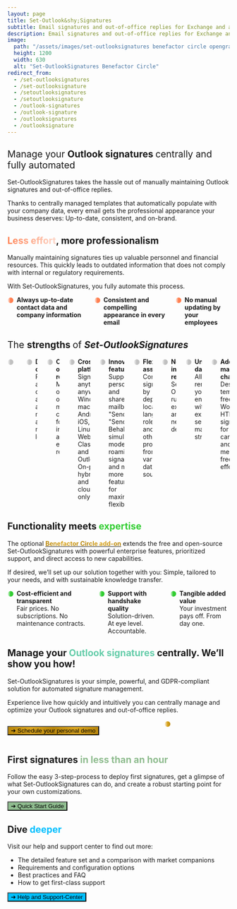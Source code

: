 ```yaml
---
layout: page
title: Set-Outlook&shy;Signatures
subtitle: Email signatures and out-of-office replies for Exchange and all of Outlook.<br>Full-featured, cost-effective, unsurpassed data privacy.
description: Email signatures and out-of-office replies for Exchange and all of Outlook. Full-featured, cost-effective, unsurpassed data privacy.
image:
  path: "/assets/images/set-outlooksignatures benefactor circle opengraph1200x630.png"
  height: 1200
  width: 630
  alt: "Set-OutlookSignatures Benefactor Circle"
redirect_from:
  - /set-outlooksignatures
  - /set-outlooksignature
  - /setoutlooksignatures
  - /setoutlooksignature
  - /outlook-signatures
  - /outlook-signature
  - /outlooksignatures
  - /outlooksignature
---
```



<h2>
  <span style="font-weight: normal;">Manage your </span>
  <span style="font-weight: bold;">Outlook signatures</span>
  <span style="font-weight: normal;"> centrally and fully automated</span>
</h2>
<p>Set-OutlookSignatures takes the hassle out of manually maintaining Outlook signatures and out-of-office replies.</p>
<p>Thanks to centrally managed templates that automatically populate with your company data, every email gets the professional appearance your business deserves: Up-to-date, consistent, and on-brand.</p>


<h2><span style="font-weight: bold; background-image: linear-gradient(to right, #FF7F50 0%, #FF7F5050 100%); background-clip: text; color: transparent;">Less effort</span>, more professionalism</h2>
<p>Manually maintaining signatures ties up valuable personnel and financial resources. This quickly leads to outdated information that does not comply with internal or regulatory requirements.</p>

<p>With Set-OutlookSignatures, you fully automate this process.</p>

<div class="columns is-multiline">
  <div class="column is-one-third-desktop is-half-tablet is-full-mobile">
    <div class="cell" style="display: flex; align-items: flex-start; gap: 0.5em;">
      <span style="font-weight: bold; background-image: linear-gradient(to right, #FF7F5000, coral, coral); background-clip: text; color: transparent;">⚫</span>
      <div style="hyphens: manual;">
        <b>Always up-to-date contact data and company information</b>
      </div>
    </div>
  </div>

  <div class="column is-one-third-desktop is-half-tablet is-full-mobile">
    <div class="cell" style="display: flex; align-items: flex-start; gap: 0.5em;">
      <span style="font-weight: bold; background-image: linear-gradient(to right, #FF7F5000, coral, coral); background-clip: text; color: transparent;">⚫</span>
      <div style="hyphens: manual;">
        <b>Consistent and compelling appearance in every email</b>
      </div>
    </div>
  </div>

  <div class="column is-one-third-desktop is-half-tablet is-full-mobile">
    <div class="cell" style="display: flex; align-items: flex-start; gap: 0.5em;">
      <span style="font-weight: bold; background-image: linear-gradient(to right, #FF7F5000, coral, coral); background-clip: text; color: transparent;">⚫</span>
      <div style="hyphens: manual;">
        <b>No manual updating by your employees</b>
      </div>
    </div>
  </div>
</div>


<h2>
  <span style="font-weight: normal;">The </span>
  <span style="font-weight: bold;">strengths</span>
  <span style="font-weight: normal;"> of </span>
  <span style="font-weight: bold; font-style: italic;">Set-OutlookSignatures</span>
</h2>
<div class="columns is-multiline">
  <div class="column is-one-third-desktop is-half-tablet is-full-mobile">
    <div class="cell" style="display: flex; align-items: flex-start; gap: 0.5em;">
      <span style="font-weight: bold; background-image: linear-gradient(to right, #A9A9A900, silver, silver); background-clip: text; color: transparent;">⚫</span>
      <div style="hyphens: manual;">
        <b>Simply for everyone</b><br>
        Intuitive for IT and marketing, invisible to your employees.
      </div>
    </div>
  </div>

  <div class="column is-one-third-desktop is-half-tablet is-full-mobile">
    <div class="cell" style="display: flex; align-items: flex-start; gap: 0.5em;">
      <span style="font-weight: bold; background-image: linear-gradient(to right, #A9A9A900, silver, silver); background-clip: text; color: transparent;">⚫</span>
      <div style="hyphens: manual;">
        <b>Dynamic content</b><br>
        Predefined and custom attributes at user, mailbox, and manager level.
      </div>
    </div>
  </div>

  <div class="column is-one-third-desktop is-half-tablet is-full-mobile">
    <div class="cell" style="display: flex; align-items: flex-start; gap: 0.5em;">
      <span style="font-weight: bold; background-image: linear-gradient(to right, #A9A9A900, silver, silver); background-clip: text; color: transparent;">⚫</span>
      <div style="hyphens: manual;">
        <b>Out-of-office replies</b><br>
        Manage out-of-office messages centrally, for internal and external recipients.
      </div>
    </div>
  </div>

  <div class="column is-one-third-desktop is-half-tablet is-full-mobile">
    <div class="cell" style="display: flex; align-items: flex-start; gap: 0.5em;">
      <span style="font-weight: bold; background-image: linear-gradient(to right, #A9A9A900, silver, silver); background-clip: text; color: transparent;">⚫</span>
      <div style="hyphens: manual;">
        <b>Cross-platform</b><br>
        Signatures anytime, anywhere: Windows, macOS, Android, iOS, Linux, Web. Classic and New Outlook. On-prem, hybrid and cloud-only.
      </div>
    </div>
  </div>

  <div class="column is-one-third-desktop is-half-tablet is-full-mobile">
    <div class="cell" style="display: flex; align-items: flex-start; gap: 0.5em;">
      <span style="font-weight: bold; background-image: linear-gradient(to right, #A9A9A900, silver, silver); background-clip: text; color: transparent;">⚫</span>
      <div style="hyphens: manual;">
        <b>Innovative features</b><br>
        Supports personal and shared mailboxes, "Send As", "Send on Behalf", simulation mode, roaming signatures, and many more features for maximum flexibility.
      </div>
    </div>
  </div>

  <div class="column is-one-third-desktop is-half-tablet is-full-mobile">
    <div class="cell" style="display: flex; align-items: flex-start; gap: 0.5em;">
      <span style="font-weight: bold; background-image: linear-gradient(to right, #A9A9A900, silver, silver); background-clip: text; color: transparent;">⚫</span>
      <div style="hyphens: manual;">
        <b>Flexible assignment</b><br>
        Control signatures by department, location, language, role, time, and many other properties from various data sources.
      </div>
    </div>
  </div>

  <div class="column is-one-third-desktop is-half-tablet is-full-mobile">
    <div class="cell" style="display: flex; align-items: flex-start; gap: 0.5em;">
      <span style="font-weight: bold; background-image: linear-gradient(to right, #A9A9A900, silver, silver); background-clip: text; color: transparent;">⚫</span>
      <div style="hyphens: manual;">
        <b>No new infrastructure required</b><br>
        Set-OutlookSignatures runs on your existing systems and creates no new dependencies.
      </div>
    </div>
  </div>

  <div class="column is-one-third-desktop is-half-tablet is-full-mobile">
    <div class="cell" style="display: flex; align-items: flex-start; gap: 0.5em;">
      <span style="font-weight: bold; background-image: linear-gradient(to right, #A9A9A900, silver, silver); background-clip: text; color: transparent;">⚫</span>
      <div style="hyphens: manual;">
        <b>Unsurpassed data privacy</b><br>
        All data remains in your trusted environment, within your existing security and management structures.
      </div>
    </div>
  </div>

  <div class="column is-one-third-desktop is-half-tablet is-full-mobile">
    <div class="cell" style="display: flex; align-items: flex-start; gap: 0.5em;">
      <span style="font-weight: bold; background-image: linear-gradient(to right, #A9A9A900, silver, silver); background-clip: text; color: transparent;">⚫</span>
      <div style="hyphens: manual;">
        <b>Additional marketing channel</b><br>
        Design templates freely in Word or HTML. Use signatures for campaigns and brand messaging, free and effectively.
      </div>
    </div>
  </div>
</div>


<h2>Functionality meets <span style="color: limegreen">expertise</span></h2>

<p>The optional <a href="/benefactorcircle"><span style="font-weight: bold; background-image: linear-gradient(to right, darkgoldenrod, goldenrod, darkgoldenrod, goldenrod, darkgoldenrod); background-clip: text; color: transparent;">Benefactor Circle add-on</span></a> extends the free and open-source Set-OutlookSignatures with powerful enterprise features, prioritized support, and direct access to new capabilities.<p>

<p>If desired, we’ll set up our solution together with you: Simple, tailored to your needs, and with sustainable knowledge transfer.<p>

<div class="columns is-multiline">
  <div class="column is-one-third-desktop is-half-tablet is-full-mobile">
    <div class="cell" style="display: flex; align-items: flex-start; gap: 0.5em;">
      <span style="font-weight: bold; background-image: linear-gradient(to right, #32CD3200, limegreen, limegreen); background-clip: text; color: transparent;">⚫</span>
      <div style="hyphens: manual;">
        <b>Cost-efficient and transparent</b><br>
        Fair prices. No subscriptions. No maintenance contracts.
      </div>
    </div>
  </div>

  <div class="column is-one-third-desktop is-half-tablet is-full-mobile">
    <div class="cell" style="display: flex; align-items: flex-start; gap: 0.5em;">
      <span style="font-weight: bold; background-image: linear-gradient(to right, #32CD3200, limegreen, limegreen); background-clip: text; color: transparent;">⚫</span>
      <div style="hyphens: manual;">
        <b>Support with handshake quality</b><br>
        Solution-driven. At eye level. Accountable.
      </div>
    </div>
  </div>

  <div class="column is-one-third-desktop is-half-tablet is-full-mobile">
    <div class="cell" style="display: flex; align-items: flex-start; gap: 0.5em;">
      <span style="font-weight: bold; background-image: linear-gradient(to right, #32CD3200, limegreen, limegreen); background-clip: text; color: transparent;">⚫</span>
      <div style="hyphens: manual;">
        <b>Tangible added value</b><br>
        Your investment pays off. From day one.
      </div>
    </div>
  </div>
</div>



<h2>Manage your <span style="color: MediumAquamarine;">Outlook signatures</span> centrally. We’ll show you how!</h2>
<p>Set-OutlookSignatures is your simple, powerful, and GDPR-compliant solution for automated signature management.<p>

<p>Experience live how quickly and intuitively you can centrally manage and optimize your Outlook signatures and out-of-office replies.<p>
<div class="columns is-multiline">
  <div class="column is-one-third-desktop is-half-tablet is-full-mobile">
    <div class="cell" style="display: flex; align-items: flex-start; gap: 0.5em;">
      <p><a href="https://outlook.cloud.microsoft/book/demo.set-outlooksignatures@explicitconsulting.at/"><button class="button is-link is-normal is-hover has-text-black has-text-weight-bold" style="background-image: linear-gradient(to right, darkgoldenrod, goldenrod, darkgoldenrod, goldenrod, darkgoldenrod);">➔ Schedule your personal demo</button></a></p>
    </div>
  </div>

  <div class="column is-one-third-desktop is-half-tablet is-full-mobile">
    <div class="cell" style="display: flex; align-items: flex-start; gap: 0.5em;">
      <span style="font-weight: bold; background-image: linear-gradient(to right, #DAA52000, goldenrod, darkgoldenrod); background-clip: text; color: transparent;">⚫</span>
      <div style="hyphens: manual; width: 95%;"> <div class="scrolling-banner">
          <div class="scrolling-track">
          </div>
        </div>
      </div>
    </div>
  </div>
</div>


<h2>First signatures <span style="color: DarkSeaGreen">in less than an hour</span></h2>
<p>Follow the easy 3-step-process to deploy first signatures, get a glimpse of what Set-OutlookSignatures can do, and create a robust starting point for your own customizations.<p>

<a href="/quickstart"><button class="button is-link is-normal is-hover has-text-black has-text-weight-bold" style="background-color: DarkSeaGreen">➔ Quick Start Guide</button></a>


<h2>Dive <span style="color: DeepSkyBlue;">deeper</span></h2>
<p>Visit our help and support center to find out more:<p>
<ul>
  <li>The detailed feature set and a comparison with market companions</li>
  <li>Requirements and configuration options</li>
  <li>Best practices and FAQ</li>
  <li>How to get first-class support</li>
</ul>

<a href="/help"><button class="button is-link is-normal is-hover has-text-black has-text-weight-bold" style="background-color: DeepSkyBlue">➔ Help and Support-Center</button></a>


<style>
  .scrolling-banner {
    overflow: hidden;
    pointer-events: none;
    display: flex;
    align-items: center;
    width: 100%;
  }

  .scrolling-banner .scrolling-track {
    display: flex;
    align-items: flex-start;
    white-space: nowrap;
    gap: 1.5em;
    will-change: transform;
    min-width: 100%;
    box-sizing: border-box;
    transform-style: preserve-3d;
  }

  .scrolling-banner .scrolling-track img {
    max-height: 4em;
    max-width: 90%; /* Consider if this max-width is always desired or if a fixed width for consistency is better */
    height: auto;
    width: auto;
    object-fit: contain;
    display: block;
    flex-shrink: 0;
    flex-grow: 0;
    flex-basis: auto;
    opacity: 1;
  }
</style>


<script>
  document.addEventListener('DOMContentLoaded', () => {
      const scrollingBanner = document.querySelector('.scrolling-banner');
      const track = scrollingBanner?.querySelector('.scrolling-track');

      if (!scrollingBanner || !track) {
          console.warn('Scrolling banner or track element not found. Please ensure the HTML structure is correct.');
          return;
      }

      let position = 0;
      const animationSpeedPixelsPerSecond = 50;
      let totalOriginalImagesWidth = 0;
      let imageGap = 0;
      let lastTimestamp = null;
      let originalImages = [];

      function debounce(func, delay) {
          let timeout;
          return function(...args) {
              const context = this;
              clearTimeout(timeout);
              timeout = setTimeout(() => {
                  func.apply(context, args);
              }, delay);
          };
      }

      // Function to calculate dimensions and *re-clone* dynamically
      function calculateDimensionsAndClone() {
          if (originalImages.length === 0) {
              console.warn('No original images to calculate dimensions for.');
              totalOriginalImagesWidth = 0;
              return;
          }

          const trackStyle = getComputedStyle(track);
          imageGap = parseFloat(trackStyle.gap) || 0;

          let newTotalOriginalImagesWidth = 0;
          originalImages.forEach((img, index) => {
              newTotalOriginalImagesWidth += img.offsetWidth;
              if (index < originalImages.length - 1) {
                  newTotalOriginalImagesWidth += imageGap;
              }
          });

          const epsilon = 0.1;
          if (totalOriginalImagesWidth > epsilon && Math.abs(newTotalOriginalImagesWidth - totalOriginalImagesWidth) > epsilon) {
              position = (position / totalOriginalImagesWidth) * newTotalOriginalImagesWidth;
          }

          totalOriginalImagesWidth = newTotalOriginalImagesWidth;

          if (totalOriginalImagesWidth <= epsilon) {
              console.warn('Total width of images is 0 or very small after recalculation. Animation may not function correctly.');
              return; // Exit if dimensions are invalid
          }

          // --- Dynamic Cloning Logic ---
          // Clear existing track content *before* appending new sets
          track.innerHTML = '';

          // Determine how many sets are needed to fill the visible area plus a buffer
          // `scrollingBanner.offsetWidth` gives the visible width of the container
          const bannerWidth = scrollingBanner.offsetWidth;
          let setsNeeded = 2; // Start with a minimum of 2 sets (original + 1 clone)

          if (totalOriginalImagesWidth > 0) {
              // Calculate how many times original content fits into banner width.
              // Add a buffer (e.g., 1 or 2) to ensure seamless transition.
              // If the banner width is much larger than one set, we need more clones.
              setsNeeded = Math.ceil(bannerWidth / totalOriginalImagesWidth) + 1;
              // Ensure at least 2 sets for robust looping, especially if a single set is very wide.
              setsNeeded = Math.max(setsNeeded, 2); 
              // Add an extra set if banner is very wide and speed is high to prevent content running out
              // You might adjust the '2' based on speed/viewport. For instance, `+ Math.ceil(animationSpeedPixelsPerSecond / 10)`
              if (setsNeeded * totalOriginalImagesWidth < bannerWidth * 2) { // Ensure at least 2 full banner widths of content
                  setsNeeded++;
              }
          }
          // console.log(`Banner width: ${bannerWidth}px, totalOriginalImagesWidth: ${totalOriginalImagesWidth}px, Sets needed: ${setsNeeded}`);


          // Append the calculated number of sets
          for (let i = 0; i < setsNeeded; i++) {
              originalImages.forEach(img => {
                  // For the first pass (i === 0), append the actual original img element.
                  // For subsequent passes, append clones of the original images.
                  track.appendChild(i === 0 ? img : img.cloneNode(true));
              });
          }
          // --- END Dynamic Cloning Logic ---
      }

      // Debounce the resize handler to prevent excessive recalculations
      const debouncedRecalculate = debounce(calculateDimensionsAndClone, 200); // Call the new function
      window.addEventListener('resize', debouncedRecalculate, { passive: true });


      fetch('https://set-outlooksignatures.com/client-images.txt')
          .then(response => {
              if (!response.ok) {
                  throw new Error(`HTTP error! status: ${response.status}`);
              }
              return response.text();
          })
          .then(text => {
              const urls = text.split('\n').map(line => line.trim()).filter(Boolean);

              if (urls.length === 0) {
                  console.warn('No image URLs found in the text file. The banner will not display images.');
                  return;
              }

              originalImages = urls.map(url => {
                  const img = new Image();
                  img.src = url;
                  const fileName = url.split('/').pop()?.split('.')[0] || 'Client Image';
                  img.alt = fileName.replace(/[-_]/g, ' ');
                  return img;
              });

              for (let i = originalImages.length - 1; i > 0; i--) {
                  const j = Math.floor(Math.random() * (i + 1));
                  [originalImages[i], originalImages[j]] = [originalImages[j], originalImages[i]];
              }

              // Before starting the animation, we need to ensure all original images are loaded
              // so that their `offsetWidth` values are accurate for the initial `calculateDimensionsAndClone`.
              const initialImageLoadPromises = originalImages.map(img => {
                  return new Promise(resolve => {
                      if (img.complete && img.naturalWidth !== 0) {
                          resolve();
                      } else {
                          img.onload = resolve;
                          img.onerror = (e) => {
                              console.warn(`Failed to load original image: ${img.src}. It will be skipped.`, e);
                              resolve(); // Resolve even on error
                          };
                      }
                  });
              });

              Promise.allSettled(initialImageLoadPromises).then(() => {
                  // Now that original images are loaded and `offsetWidth` is accurate,
                  // perform initial dimension calculation and cloning.
                  calculateDimensionsAndClone();

                  if (totalOriginalImagesWidth <= 0) {
                      console.warn('Total width of images is 0 after initial load. Animation cannot start.');
                      return;
                  }

                  // Start the requestAnimationFrame loop
                  requestAnimationFrame(animate);

              }).catch(error => {
                  console.error('Error during initial image loading promise handling:', error);
              });
          })
          .catch(error => {
              console.error('Failed to load image URLs from text file:', error);
          });

      function animate(timestamp) {
          if (!lastTimestamp) lastTimestamp = timestamp;
          const deltaTime = Math.min((timestamp - lastTimestamp) / 1000, 1 / 30);
          lastTimestamp = timestamp;

          if (totalOriginalImagesWidth <= 0) {
              requestAnimationFrame(animate);
              return;
          }

          position -= animationSpeedPixelsPerSecond * deltaTime;

          while (position <= -totalOriginalImagesWidth) {
              position += totalOriginalImagesWidth;
          }

          track.style.transform = `translate3d(${position}px, 0, 0)`;

          requestAnimationFrame(animate);
      }
  });
</script>